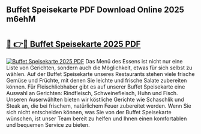 ## Buffet Speisekarte PDF Download Online 2025 m6ehM

# <h2><a href="http://gc7q48.nevu.top/?p=Buffet+Speisekarte">🔗 👉🔴 Buffet Speisekarte 2025 PDF</a></h2>

[![Buffet Speisekarte 2025 PDF](https://i.imgur.com/dBaPXMq.png)](http://gc7q48.nevu.top/?p=Buffet+Speisekarte)
Das Menü des Essens ist nicht nur eine Liste von Gerichten, sondern auch die Möglichkeit, etwas für sich selbst zu wählen. Auf der Buffet Speisekarte unseres Restaurants stehen viele frische Gemüse und Früchte, mit denen Sie leichte und frische Salate zubereiten können. Für Fleischliebhaber gibt es auf unserer Buffet Speisekarte eine Auswahl an Gerichten: Rindfleisch, Schweinefleisch, Huhn und Fisch. Unseren Auserwählten bieten wir köstliche Gerichte wie Schaschlik und Steak an, die bei frischem, natürlichem Feuer zubereitet werden. Wenn Sie sich nicht entscheiden können, was Sie von der Buffet Speisekarte wünschen, ist unser Team bereit zu helfen und Ihnen einen komfortablen und bequemen Service zu bieten.
